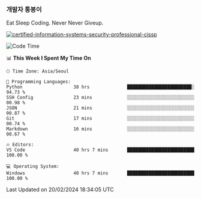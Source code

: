 ### 개발자 통붕이
Eat Sleep Coding.
Never Never Giveup.

[![certified-information-systems-security-professional-cissp](https://user-images.githubusercontent.com/44606727/157613689-acd84ec6-5f8f-4e79-89d9-a8d51f033634.png)](https://www.credly.com/badges/f394a010-85a0-450b-9136-8043af01d71c/public_url)

<!--START_SECTION:waka-->
![Code Time](http://img.shields.io/badge/Code%20Time-2%2C559%20hrs%2029%20mins-blue)

📊 **This Week I Spent My Time On** 

```text
🕑︎ Time Zone: Asia/Seoul

💬 Programming Languages: 
Python                   38 hrs              ████████████████████████░   94.73 % 
SSH Config               23 mins             ░░░░░░░░░░░░░░░░░░░░░░░░░   00.98 % 
JSON                     21 mins             ░░░░░░░░░░░░░░░░░░░░░░░░░   00.87 % 
Git                      17 mins             ░░░░░░░░░░░░░░░░░░░░░░░░░   00.74 % 
Markdown                 16 mins             ░░░░░░░░░░░░░░░░░░░░░░░░░   00.67 % 

🔥 Editors: 
VS Code                  40 hrs 7 mins       █████████████████████████   100.00 % 

💻 Operating System: 
Windows                  40 hrs 7 mins       █████████████████████████   100.00 % 
```


 Last Updated on 20/02/2024 18:34:05 UTC
<!--END_SECTION:waka-->
